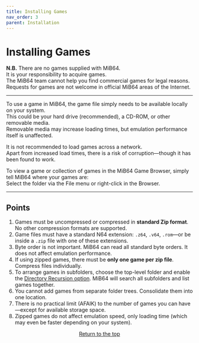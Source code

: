 ```yaml
---
title: Installing Games
nav_order: 3
parent: Installation
---
```


# Installing Games

**N.B.** There are no games supplied with MiB64.  
It is your responsibility to acquire games.  
The MiB64 team cannot help you find commercial games for legal reasons.  
Requests for games are not welcome in official MiB64 areas of the Internet.

---

To use a game in MiB64, the game file simply needs to be available locally on your system.  
This could be your hard drive (recommended), a CD-ROM, or other removable media.  
Removable media may increase loading times, but emulation performance itself is unaffected.

It is not recommended to load games across a network.  
Apart from increased load times, there is a risk of corruption—though it has been found to work.

To view a game or collection of games in the MiB64 Game Browser, simply tell MiB64 where your games are:  
Select the folder via the File menu or right-click in the Browser.

---

## Points

1. Games must be uncompressed or compressed in **standard Zip format**. No other compression formats are supported.
2. Game files must have a standard N64 extension: `.z64`, `.v64`, `.rom`—or be inside a `.zip` file with one of these extensions.
3. Byte order is not important. MiB64 can read all standard byte orders. It does not affect emulation performance.
4. If using zipped games, there must be **only one game per zip file**. Compress files individually.
5. To arrange games in subfolders, choose the top-level folder and enable the [Directory Recursion option](app-rom-selection.md#Enable-Recursion). MiB64 will search all subfolders and list games together.
6. You cannot add games from separate folder trees. Consolidate them into one location.
7. There is no practical limit (AFAIK) to the number of games you can have—except for available storage space.
8. Zipped games do not affect emulation speed, only loading time (which may even be faster depending on your system).

<p style="text-align:center"><a href="#">Return to the top</a></p>

<!-- ClauseEcho: Installing Games Protocol Complete -->
